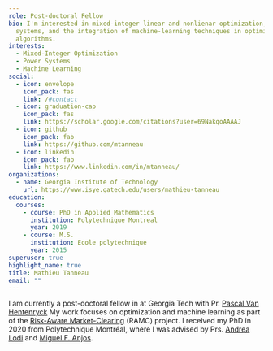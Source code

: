 ```yaml
---
role: Post-doctoral Fellow
bio: I'm interested in mixed-integer linear and nonlienar optimization, power
  systems, and the integration of machine-learning techniques in optimization
  algorithms.
interests:
  - Mixed-Integer Optimization
  - Power Systems
  - Machine Learning
social:
  - icon: envelope
    icon_pack: fas
    link: /#contact
  - icon: graduation-cap
    icon_pack: fas
    link: https://scholar.google.com/citations?user=69NakqoAAAAJ
  - icon: github
    icon_pack: fab
    link: https://github.com/mtanneau
  - icon: linkedin
    icon_pack: fab
    link: https://www.linkedin.com/in/mtanneau/
organizations:
  - name: Georgia Institute of Technology
    url: https://www.isye.gatech.edu/users/mathieu-tanneau
education:
  courses:
    - course: PhD in Applied Mathematics
      institution: Polytechnique Montreal
      year: 2019
    - course: M.S.
      institution: Ecole polytechnique
      year: 2015
superuser: true
highlight_name: true
title: Mathieu Tanneau
email: ""
---
```


I am currently a post-doctoral fellow in at Georgia Tech with Pr. [Pascal Van Hentenryck](https://sites.gatech.edu/pascal-van-hentenryck/)
My work focuses on optimization and machine learning as part of the [Risk-Aware Market-Clearing](https://ramc.isye.gatech.edu/) (RAMC) project.
I received my PhD in 2020 from Polytechnique Montréal, where I was advised by Prs. [Andrea Lodi](https://www.tech.cornell.edu/people/andrea-lodi/) and [Miguel F. Anjos](https://www.maths.ed.ac.uk/school-of-mathematics/people/a-z?person=717).

<!-- {{< icon name="download" pack="fas" >}} Download my {{< staticref "uploads/demo_resume.pdf" "newtab" >}}resumé{{< /staticref >}}. -->